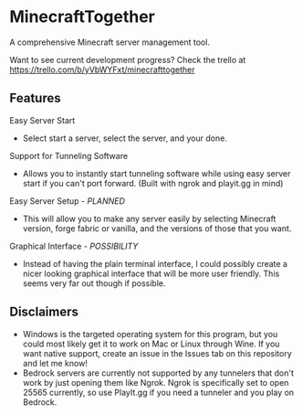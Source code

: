 # MinecraftTogether

A comprehensive Minecraft server management tool.

Want to see current development progress? Check the trello at https://trello.com/b/yVbWYFxt/minecrafttogether

## Features
Easy Server Start
- Select start a server, select the server, and your done.

Support for Tunneling Software
- Allows you to instantly start tunneling software while using easy server start if you can't port forward. (Built with ngrok and playit.gg in mind)

Easy Server Setup - *PLANNED*
- This will allow you to make any server easily by selecting Minecraft version, forge fabric or vanilla, and the versions of those that you want.

Graphical Interface - *POSSIBILITY*
- Instead of having the plain terminal interface, I could possibly create a nicer looking graphical interface that will be more user friendly. This seems very far out though if possible.

## Disclaimers
- Windows is the targeted operating system for this program, but you could most likely get it to work on Mac or Linux through Wine. If you want native support, create an issue in the Issues tab on this repository and let me know!
- Bedrock servers are currently not supported by any tunnelers that don't work by just opening them like Ngrok. Ngrok is specifically set to open 25565 currently, so use PlayIt.gg if you need a tunneler and you play on Bedrock.
